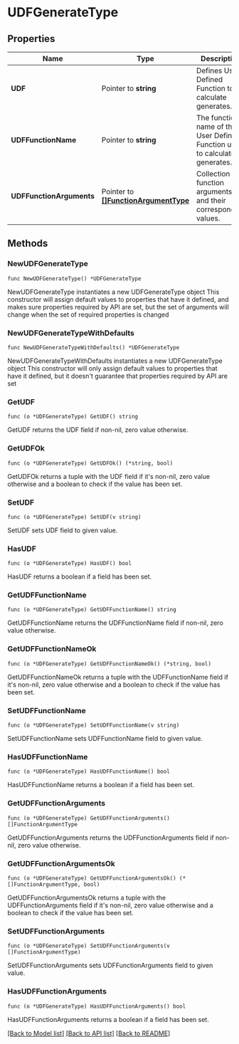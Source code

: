 # UDFGenerateType

## Properties

Name | Type | Description | Notes
------------ | ------------- | ------------- | -------------
**UDF** | Pointer to **string** | Defines User Defined Function to calculate generates. | [optional] 
**UDFFunctionName** | Pointer to **string** | The function name of the User Defined Function used to calculate generates. | [optional] 
**UDFFunctionArguments** | Pointer to [**[]FunctionArgumentType**](FunctionArgumentType.md) | Collection of function arguments and their corresponding values. | [optional] 

## Methods

### NewUDFGenerateType

`func NewUDFGenerateType() *UDFGenerateType`

NewUDFGenerateType instantiates a new UDFGenerateType object
This constructor will assign default values to properties that have it defined,
and makes sure properties required by API are set, but the set of arguments
will change when the set of required properties is changed

### NewUDFGenerateTypeWithDefaults

`func NewUDFGenerateTypeWithDefaults() *UDFGenerateType`

NewUDFGenerateTypeWithDefaults instantiates a new UDFGenerateType object
This constructor will only assign default values to properties that have it defined,
but it doesn't guarantee that properties required by API are set

### GetUDF

`func (o *UDFGenerateType) GetUDF() string`

GetUDF returns the UDF field if non-nil, zero value otherwise.

### GetUDFOk

`func (o *UDFGenerateType) GetUDFOk() (*string, bool)`

GetUDFOk returns a tuple with the UDF field if it's non-nil, zero value otherwise
and a boolean to check if the value has been set.

### SetUDF

`func (o *UDFGenerateType) SetUDF(v string)`

SetUDF sets UDF field to given value.

### HasUDF

`func (o *UDFGenerateType) HasUDF() bool`

HasUDF returns a boolean if a field has been set.

### GetUDFFunctionName

`func (o *UDFGenerateType) GetUDFFunctionName() string`

GetUDFFunctionName returns the UDFFunctionName field if non-nil, zero value otherwise.

### GetUDFFunctionNameOk

`func (o *UDFGenerateType) GetUDFFunctionNameOk() (*string, bool)`

GetUDFFunctionNameOk returns a tuple with the UDFFunctionName field if it's non-nil, zero value otherwise
and a boolean to check if the value has been set.

### SetUDFFunctionName

`func (o *UDFGenerateType) SetUDFFunctionName(v string)`

SetUDFFunctionName sets UDFFunctionName field to given value.

### HasUDFFunctionName

`func (o *UDFGenerateType) HasUDFFunctionName() bool`

HasUDFFunctionName returns a boolean if a field has been set.

### GetUDFFunctionArguments

`func (o *UDFGenerateType) GetUDFFunctionArguments() []FunctionArgumentType`

GetUDFFunctionArguments returns the UDFFunctionArguments field if non-nil, zero value otherwise.

### GetUDFFunctionArgumentsOk

`func (o *UDFGenerateType) GetUDFFunctionArgumentsOk() (*[]FunctionArgumentType, bool)`

GetUDFFunctionArgumentsOk returns a tuple with the UDFFunctionArguments field if it's non-nil, zero value otherwise
and a boolean to check if the value has been set.

### SetUDFFunctionArguments

`func (o *UDFGenerateType) SetUDFFunctionArguments(v []FunctionArgumentType)`

SetUDFFunctionArguments sets UDFFunctionArguments field to given value.

### HasUDFFunctionArguments

`func (o *UDFGenerateType) HasUDFFunctionArguments() bool`

HasUDFFunctionArguments returns a boolean if a field has been set.


[[Back to Model list]](../README.md#documentation-for-models) [[Back to API list]](../README.md#documentation-for-api-endpoints) [[Back to README]](../README.md)


